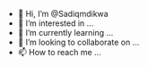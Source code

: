 - 👋 Hi, I’m @Sadiqmdikwa
- 👀 I’m interested in ...
- 🌱 I’m currently learning ...
- 💞️ I’m looking to collaborate on ...
- 📫 How to reach me ...

<!---
Sadiqmdikwa/Sadiqmdikwa is a ✨ special ✨ repository because its `README.md` (this file) appears on your GitHub profile.
You can click the Preview link to take a look at your changes.
--->
